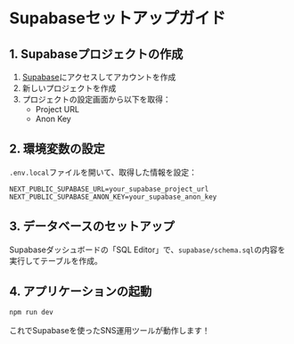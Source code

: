 # Supabaseセットアップガイド

## 1. Supabaseプロジェクトの作成

1. [Supabase](https://supabase.com)にアクセスしてアカウントを作成
2. 新しいプロジェクトを作成
3. プロジェクトの設定画面から以下を取得：
   - Project URL
   - Anon Key

## 2. 環境変数の設定

`.env.local`ファイルを開いて、取得した情報を設定：

```
NEXT_PUBLIC_SUPABASE_URL=your_supabase_project_url
NEXT_PUBLIC_SUPABASE_ANON_KEY=your_supabase_anon_key
```

## 3. データベースのセットアップ

Supabaseダッシュボードの「SQL Editor」で、`supabase/schema.sql`の内容を実行してテーブルを作成。

## 4. アプリケーションの起動

```bash
npm run dev
```

これでSupabaseを使ったSNS運用ツールが動作します！